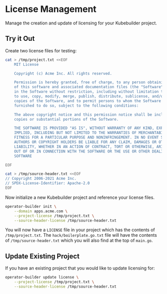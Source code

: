 # License Management

Manage the creation and update of licensing for your Kubebuilder project.

## Try it Out

Create two license files for testing:

```bash
cat > /tmp/project.txt <<EOF
    MIT License

    Copyright (c) Acme Inc. All rights reserved.

    Permission is hereby granted, free of charge, to any person obtaining a copy
    of this software and associated documentation files (the "Software"), to deal
    in the Software without restriction, including without limitation the rights
    to use, copy, modify, merge, publish, distribute, sublicense, and/or sell
    copies of the Software, and to permit persons to whom the Software is
    furnished to do so, subject to the following conditions:

    The above copyright notice and this permission notice shall be included in all
    copies or substantial portions of the Software.

    THE SOFTWARE IS PROVIDED "AS IS", WITHOUT WARRANTY OF ANY KIND, EXPRESS OR
    IMPLIED, INCLUDING BUT NOT LIMITED TO THE WARRANTIES OF MERCHANTABILITY,
    FITNESS FOR A PARTICULAR PURPOSE AND NONINFRINGEMENT. IN NO EVENT SHALL THE
    AUTHORS OR COPYRIGHT HOLDERS BE LIABLE FOR ANY CLAIM, DAMAGES OR OTHER
    LIABILITY, WHETHER IN AN ACTION OF CONTRACT, TORT OR OTHERWISE, ARISING FROM,
    OUT OF OR IN CONNECTION WITH THE SOFTWARE OR THE USE OR OTHER DEALINGS IN THE
    SOFTWARE

EOF

cat > /tmp/source-header.txt <<EOF
// Copyright 2006-2021 Acme Inc.
// SPDX-License-Identifier: Apache-2.0
EOF
```

Now initialize a new Kubebuilder project and reference your license files.

```bash
operator-builder init \
    --domain apps.acme.com \
    --project-license /tmp/project.txt \
    --source-header-license /tmp/source-header.txt
```

You will now have a `LICENSE` file in your project which has the contents of
`/tmp/project.txt`.  The `hack/boilerplate.go.txt` file will have the contents
of `/tmp/source-header.txt` which you will also find at the top of `main.go`.

## Update Existing Project

If you have an existing project that you would like to update licensing for:

```bash
operator-builder update license \
    --project-license /tmp/project.txt \
    --source-header-license /tmp/source-header.txt
```

